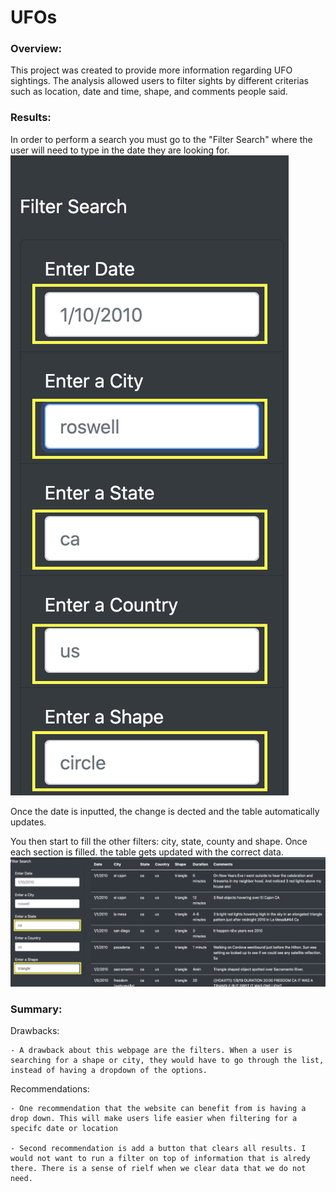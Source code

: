 # UFOs

### Overview:

This project was created to provide more information regarding UFO sightings. The analysis allowed users to filter sights by different criterias such as location, date and time, shape, and comments people said.

### Results:

In order to perform a search you must go to the "Filter Search" where the user will need to type in the date they are looking for.
![Alt](https://github.com/mquimi/UFOs/blob/main/images/filter%20search.png)

Once the date is inputted, the change is dected and the table automatically updates.

You then start to fill the other filters: city, state, county and shape. Once each section is filled. the table gets updated with the correct data. 
![Alt](https://github.com/mquimi/UFOs/blob/main/images/results.png)

### Summary:

Drawbacks: 

    - A drawback about this webpage are the filters. When a user is searching for a shape or city, they would have to go through the list, instead of having a dropdown of the options.

Recommendations:

    - One recommendation that the website can benefit from is having a drop down. This will make users life easier when filtering for a specifc date or location

    - Second recommendation is add a button that clears all results. I would not want to run a filter on top of information that is alredy there. There is a sense of rielf when we clear data that we do not need.